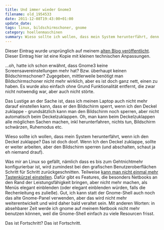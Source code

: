```yaml
---
title: Und immer wieder Gnome3
filename: old_1954533
date: 2011-12-08T19:43:00+01:00
update_date:
tags: linux, bildschirmschoner, gnome
category: hoellenmaschinen
summary: Wieso sollte ich wollen, dass mein System herunterfährt, denn ich den Deckel zuklappe? Das Ding soll gefälligst weiter arbeiten!
---
```

Dieser Eintrag wurde ursprünglich auf meinem [alten Blog veröffentlicht](https://stu.blogger.de/stories/1954533/). Dieser Eintrag hier ist eine Kopie mit kleinen technischen Anpassungen.

…oh, hatte ich schon erwähnt, dass Gnome3 keine Screensavereinstellungen mehr hat? Bzw. überhaupt keinen Bildschirmschoner? Zugegeben, mittlerweile benötigt man Bildschirmschoner nicht mehr wirklich, aber es ist doch ganz nett, einen zu haben. Es wurde also einfach ohne Grund Funktionalität entfernt, die zwar nicht notwendig war, aber auch nicht störte.

Das Lustige an der Sache ist, dass ich meinen Laptop auch nicht mehr darauf einstellen kann, dass er den Bildschirm sperrt, wenn ich den Deckel zuklappe - grundsätzlich kann man den Bildschirm noch sperren, aber nicht automatisch beim Deckelzuklappen. Oh, man kann beim Deckelzuklappen alle möglichen Sachen machen, inkl herunterfahren, nichts tun, Bildschirm schwärzen, Ruhemodus etc.

Wieso sollte ich wollen, dass mein System herunterfährt, wenn ich den Deckel zuklappe? Das ist doch doof. Wenn Ich den Deckel zuklappe, sollte er weiter arbeiten, aber den Bildschirm sperren (und abschalten, schaut ja eh niemand drauf).

Was mir an Linux so gefällt, nämlich dass es bis zum Gehtnichtmehr konfigurierbar ist, wird zumindest bei den grafischen Benutzeroberflächen Schritt für Schritt zurückgeschnitten. Teilweise [ kann man nicht einmal mehr Tastenkürzel einstellen](/blogposts/old_1817507). Dafür gibt es Features, die besonders Netbooks an den Rand der Leistungsfähigkeit bringen, aber nicht mehr machen, als Menüs elegant einblenden (oder elegant einblenden würden, falls die Rechenleitung es zuließe). Gut, ich kann statt der Gnome-Shell auch noch das alte Gnome-Panel verwenden, aber das wird nicht mehr weiterentwickelt und wird daher bald veraltet sein. Mit anderen Worten: in absehbarer Zeit werde ich gnome auf meinem Netbook nicht mehr benutzen können, weil die Gnome-Shell einfach zu viele Resourcen frisst.

Das ist Fortschritt? Das ist Fortschritt.
